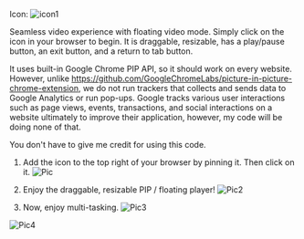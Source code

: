 Icon: ![icon1](https://github.com/jacobluanjohnston/Picture-in-Picture-Mode-for-Google-Chrome/blob/master/icons/icon128.png)

Seamless video experience with floating video mode. Simply click on the icon in your browser to begin. It is draggable, resizable, has a play/pause button, an exit button, and a return to tab button.

It uses built-in Google Chrome PIP API, so it should work on every website. However, unlike https://github.com/GoogleChromeLabs/picture-in-picture-chrome-extension, we do not run trackers that collects and sends data to Google Analytics or run pop-ups. Google tracks various user interactions such as page views, events, transactions, and social interactions on a website ultimately to improve their application, however, my code will be doing none of that.

You don't have to give me credit for using this code.

1. Add the icon to the top right of your browser by pinning it. Then click on it.
![Pic](https://github.com/jacobluanjohnston/Picture-in-Picture-Mode-Chrome-Extension/blob/master/howto/How%20To%201.png)

2. Enjoy the draggable, resizable PIP / floating player! 
![Pic2](https://github.com/jacobluanjohnston/Picture-in-Picture-Mode-Chrome-Extension/blob/master/howto/How%20To%202.png)

3. Now, enjoy multi-tasking.
![Pic3](https://github.com/jacobluanjohnston/Picture-in-Picture-Mode-for-Google-Chrome/blob/master/howto/How%20To%204.png)

![Pic4](https://github.com/jacobluanjohnston/Picture-in-Picture-Mode-Chrome-Extension/blob/master/howto/How%20To%203.png)
